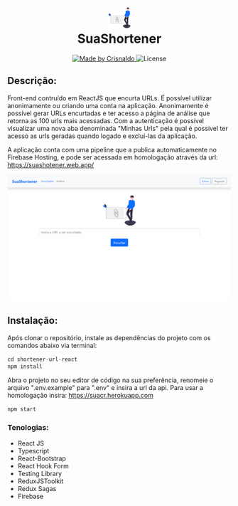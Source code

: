 <h1 align="center">
    <img src="./src/assets/short-url.svg" width="50px">
    <br/>SuaShortener
</h1>

<p align="center">
  <a href="https://www.crisnaldocarvalho.com.br">
    <img alt="Made by Crisnaldo" src="https://img.shields.io/badge/made%20by-Crisnaldo Carvalho-3182CE">
  </a>

  <img alt="License" src="https://img.shields.io/badge/license-MIT-3182CE">
</p>

## Descrição:

<p>
Front-end contruído em ReactJS que encurta URLs. É possível utilizar anonimamente ou criando uma conta na aplicação. Anonimamente é possível gerar URLs encurtadas e ter acesso a página de análise que retorna as 100 urls mais acessadas. Com a autenticação é possível visualizar uma nova aba denominada "Minhas Urls" pela qual é possivel ter acesso as urls geradas quando logado e excluí-las da aplicação.
</p>

A aplicação conta com uma pipeline que a publica automaticamente no Firebase Hosting, e pode ser acessada em homologação através da url:
<a href="https://suashotener.web.app/" target="_blank">https://suashotener.web.app/</a>

<p align="center">
    <img src="./src/assets/readme/home.PNG">
</p>

## Instalação:

Após clonar o repositório, instale as dependências do projeto com os comandos abaixo via terminal:

```js
cd shortener-url-react
npm install
```

Abra o projeto no seu editor de código na sua preferência, renomeie o arquivo ".env.example" para ".env" e insira a url da api. Para usar a homologação insira: https://suacr.herokuapp.com

```js
npm start
```

### Tenologias:

- React JS
- Typescript
- React-Bootstrap
- React Hook Form
- Testing Library
- ReduxJSToolkit
- Redux Sagas
- Firebase
